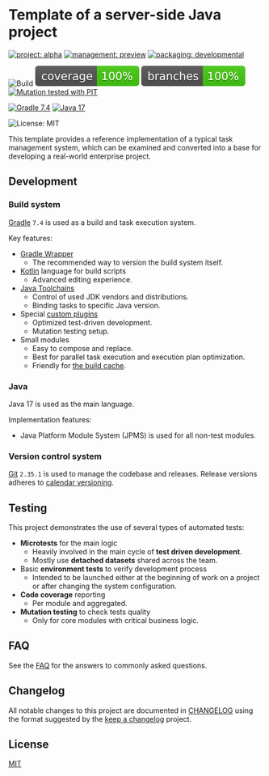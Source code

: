 # Template of a server-side Java project
[![project: alpha](https://oss.aoapps.com/ao-badges/project-alpha.svg)](https://aoindustries.com/life-cycle#project-alpha)
[![management: preview](https://oss.aoapps.com/ao-badges/management-preview.svg)](https://aoindustries.com/life-cycle#management-preview)
[![packaging: developmental](https://oss.aoapps.com/ao-badges/packaging-developmental.svg)](https://aoindustries.com/life-cycle#packaging-developmental)

![Build](https://github.com/iyankovsky/java-server-template/workflows/Build/badge.svg)
[![Coverage](.github/badges/jacoco.svg)](https://github.com/iyankovsky/java-server-template/actions/workflows/build.yaml)
[![Branches](.github/badges/branches.svg)](https://github.com/iyankovsky/java-server-template/actions/workflows/build.yaml)
[![Mutation tested with PIT](https://img.shields.io/badge/-Mutation%20tested%20with%20PIT-blue.svg)](http://pitest.org/)

[![Gradle 7.4](https://img.shields.io/badge/gradle-7.4-brightgreen.svg)](https://gradle.org)
[![Java 17](https://img.shields.io/badge/java-17-brightgreen.svg)](https://adoptium.net)

![License: MIT](https://img.shields.io/github/license/iyankovsky/java-server-template)

This template provides a reference implementation of a typical task management system,
which can be examined and converted into a base for developing a real-world enterprise project.

## Development

### Build system
[Gradle] `7.4` is used as a build and task execution system.

Key features:
* [Gradle Wrapper]
  * The recommended way to version the build system itself.
* [Kotlin] language for build scripts
  * Advanced editing experience.
* [Java Toolchains]
  * Control of used JDK vendors and distributions.
  * Binding tasks to specific Java version.
* Special [custom plugins]
  * Optimized test-driven development.
  * Mutation testing setup.
* Small modules
  * Easy to compose and replace.
  * Best for parallel task execution and execution plan optimization.
  * Friendly for [the build cache].

### Java
Java 17 is used as the main language.

Implementation features:
* Java Platform Module System (JPMS) is used for all non-test modules.

### Version control system
[Git] `2.35.1` is used to manage the codebase and releases. Release versions adheres to [calendar versioning].

## Testing

This project demonstrates the use of several types of automated tests:
* **Microtests** for the main logic
  * Heavily involved in the main cycle of **test driven development**.
  * Mostly use **detached datasets** shared across the team.
* Basic **environment tests** to verify development process
  * Intended to be launched either at the beginning of work on a project or after changing the system configuration.
* **Code coverage** reporting
  * Per module and aggregated.
* **Mutation testing** to check tests quality
  * Only for core modules with critical business logic.

## FAQ
See the [FAQ](documentation/faq.md) for the answers to commonly asked questions.

## Changelog
All notable changes to this project are documented in [CHANGELOG](CHANGELOG.md) using the format suggested by the [keep a changelog] project.

## License
[MIT]

[Gradle]: https://gradle.org
[Gradle Wrapper]: https://docs.gradle.org/current/userguide/gradle_wrapper.html
[Kotlin]: https://gradle.org/kotlin
[Git]: https://git-scm.com
[calendar versioning]: https://calver.org
[keep a changelog]: https://keepachangelog.com/en/1.0.0
[Java Toolchains]: https://blog.gradle.org/java-toolchains
[custom plugins]: https://docs.gradle.org/current/userguide/custom_plugins.html
[the build cache]: https://docs.gradle.org/current/userguide/build_cache.html
[MIT]: https://choosealicense.com/licenses/mit
